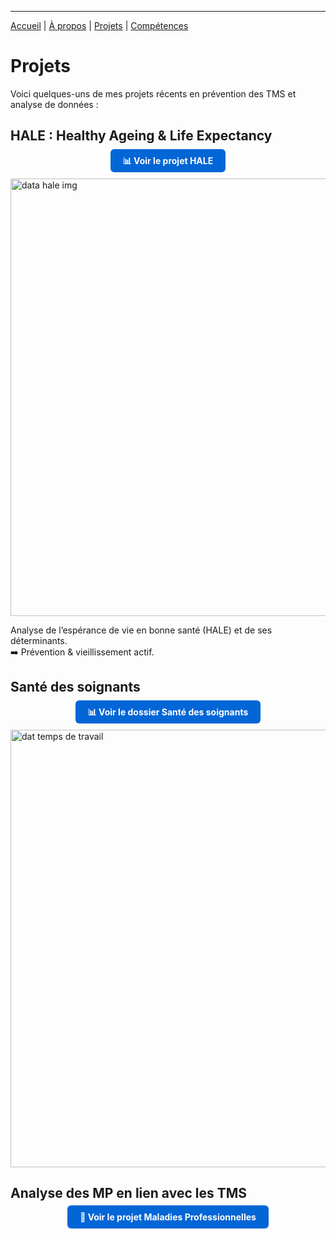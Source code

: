 
---

[Accueil](/) | [À propos](/about) | [Projets](/projects) | [Compétences](/skills)

# Projets

Voici quelques-uns de mes projets récents en prévention des TMS et analyse de données :  



## HALE : Healthy Ageing & Life Expectancy
<p align="center">
  <a href="/hale" style="background-color:#0366d6; color:white; padding:10px 20px; text-decoration:none; border-radius:6px; font-weight:bold;">
    📊 Voir le projet HALE
  </a>
</p>

<img width="1080" height="700" alt="data hale img" src="https://github.com/user-attachments/assets/4a445566-3fcd-47f2-aa35-8f385623901a" />



Analyse de l’espérance de vie en bonne santé (HALE) et de ses déterminants.  
➡️ Prévention & vieillissement actif.  



## Santé des soignants
<p align="center">
<a href="https://github.com/Antoineb-data/Sante-des-soignants" style="background-color:#0366d6; color:white; padding:10px 20px; text-decoration:none; border-radius:6px; font-weight:bold;">
    📊 Voir le dossier Santé des soignants
  </a>
</p>

<img width="1080" height="700" alt="dat temps de travail" src="https://github.com/user-attachments/assets/6cbf52fb-91dc-4b99-8d07-befee4a42999" />


## Analyse des MP en lien avec les TMS 
<p align="center">
  <a href="https://github.com/Antoineb-data/Analyse-MP" style="background-color:#0366d6; color:white; padding:10px 20px; text-decoration:none; border-radius:6px; font-weight:bold;">
    🏥 Voir le projet Maladies Professionnelles
  </a>
</p>

